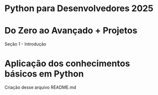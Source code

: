 # Python para Desenvolvedores 2025
# Do Zero ao Avançado + Projetos
Seção 1 - Introdução

# Aplicação dos conhecimentos básicos em Python
Criação desse arquivo README.md
